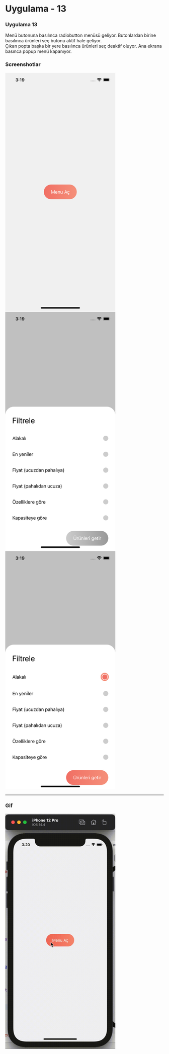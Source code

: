 # Uygulama - 13

<p>
  <h3>Uygulama 13</h3>
  Menü butonuna basılınca radiobutton menüsü geliyor. Butonlardan birine basılınca ürünleri seç butonu aktif hale geliyor. <br>
  Çıkan popta başka bir yere basılınca ürünleri seç deaktif oluyor. Ana ekrana basınca popup menü kapanıyor.
</p>


<p align="center">
  <h3>Screenshotlar</h3>
  <img src="1.png" width="350">
  <img src="2.png" width="350">
  <img src="3.png" width="350">
</p>
<hr>


<p align="center">
<h3>Gif</h3>
  <img src="4.gif" width="350">
</p>

